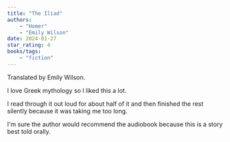 ```yaml
---
title: "The Iliad"
authors:
    - "Homer"
    - "Emily Wilson"
date: 2024-01-27
star_rating: 4
books/tags:
    - "fiction"
---
```

Translated by Emily Wilson.

I love Greek mythology so I liked this a lot.

I read through it out loud for about half of it and then finished the rest silently because it was taking me too long.

I'm sure the author would recommend the audiobook because this is a story best told orally.